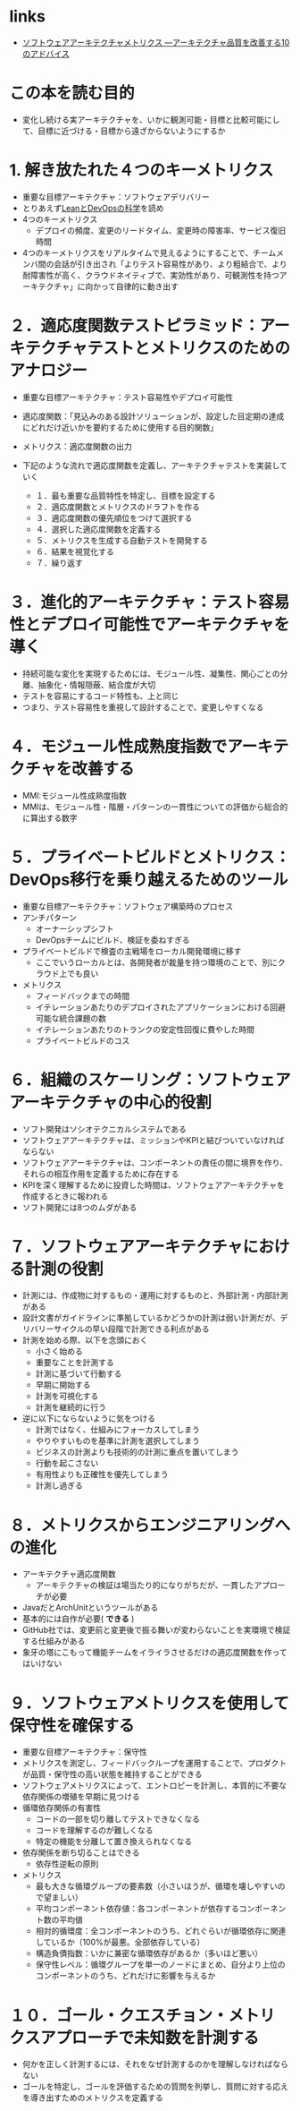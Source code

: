 # links

- [ソフトウェアアーキテクチャメトリクス ―アーキテクチャ品質を改善する10のアドバイス](https://www.oreilly.co.jp/books/9784814400607/)

# この本を読む目的

- 変化し続ける実アーキテクチャを、いかに観測可能・目標と比較可能にして、目標に近づける・目標から遠ざからないようにするか

# 1. 解き放たれた４つのキーメトリクス

- 重要な目標アーキテクチャ：ソフトウェアデリバリー
- とりあえず[LeanとDevOpsの科学](https://book.impress.co.jp/books/1118101029)を読め
- 4つのキーメトリクス
  - デプロイの頻度、変更のリードタイム、変更時の障害率、サービス復旧時間
- 4つのキーメトリクスをリアルタイムで見えるようにすることで、チームメンバ間の会話が引き出され「よりテスト容易性があり、より粗結合で、より耐障害性が高く、クラウドネイティブで、実効性があり、可観測性を持つアーキテクチャ」に向かって自律的に動き出す

# ２．適応度関数テストピラミッド：アーキテクチャテストとメトリクスのためのアナロジー

- 重要な目標アーキテクチャ：テスト容易性やデプロイ可能性

- 適応度関数：「見込みのある設計ソリューションが、設定した目定期の達成にどれだけ近いかを要約するために使用する目的関数」
- メトリクス：適応度関数の出力

- 下記のような流れで適応度関数を定義し、アーキテクチャテストを実装していく
  - １．最も重要な品質特性を特定し、目標を設定する
  - ２．適応度関数とメトリクスのドラフトを作る
  - ３．適応度関数の優先順位をつけて選択する
  - ４．選択した適応度関数を定義する
  - ５．メトリクスを生成する自動テストを開発する
  - ６．結果を視覚化する
  - ７．繰り返す

# ３．進化的アーキテクチャ：テスト容易性とデプロイ可能性でアーキテクチャを導く

- 持続可能な変化を実現するためには、モジュール性、凝集性、関心ごとの分離、抽象化・情報隠蔽、結合度が大切
- テストを容易にするコード特性も、上と同じ
- つまり、テスト容易性を重視して設計することで、変更しやすくなる

# ４．モジュール性成熟度指数でアーキテクチャを改善する

- MMI:モジュール性成熟度指数
- MMIは、モジュール性・階層・パターンの一貫性についての評価から総合的に算出する数字

# ５．プライベートビルドとメトリクス：DevOps移行を乗り越えるためのツール

- 重要な目標アーキテクチャ：ソフトウェア構築時のプロセス
- アンチパターン
  - オーナーシップシフト
  - DevOpsチームにビルド、検証を委ねすぎる
- プライベートビルドで検査の主戦場をローカル開発環境に移す
  - ここでいうローカルとは、各開発者が裁量を持つ環境のことで、別にクラウド上でも良い
- メトリクス
  - フィードバックまでの時間
  - イテレーションあたりのデプロイされたアプリケーションにおける回避可能な統合課題の数
  - イテレーションあたりのトランクの安定性回復に費やした時間
  - プライベートビルドのコス

# ６．組織のスケーリング：ソフトウェアアーキテクチャの中心的役割

- ソフト開発はソシオテクニカルシステムである
- ソフトウェアアーキテクチャは、ミッションやKPIと結びついていなければならない
- ソフトウェアアーキテクチャは、コンポーネントの責任の間に境界を作り、それらの相互作用を定義するために存在する
- KPIを深く理解するために投資した時間は、ソフトウェアアーキテクチャを作成するときに報われる
- ソフト開発には8つのムダがある

# ７．ソフトウェアアーキテクチャにおける計測の役割

- 計測には、作成物に対するもの・運用に対するものと、外部計測・内部計測がある
- 設計文書がガイドラインに準拠しているかどうかの計測は弱い計測だが、デリバリーサイクルの早い段階で計測できる利点がある
- 計測を始める際、以下を念頭におく
  - 小さく始める
  - 重要なことを計測する
  - 計測に基づいて行動する
  - 早期に開始する
  - 計測を可視化する
  - 計測を継続的に行う
- 逆に以下にならないように気をつける
  - 計測ではなく、仕組みにフォーカスしてしまう
  - やりやすいものを基準に計測を選択してしまう
  - ビジネスの計測よりも技術的の計測に重点を置いてしまう
  - 行動を起こさない
  - 有用性よりも正確性を優先してしまう
  - 計測し過ぎる

# ８．メトリクスからエンジニアリングへの進化

- アーキテクチャ適応度関数
  - アーキテクチャの検証は場当たり的になりがちだが、一貫したアプローチが必要
- JavaだとArchUnitというツールがある
- 基本的には自作が必要( **できる** )
- GitHub社では、変更前と変更後で振る舞いが変わらないことを実環境で検証する仕組みがある
- 象牙の塔にこもって機能チームをイライラさせるだけの適応度関数を作ってはいけない

# ９．ソフトウェアメトリクスを使用して保守性を確保する

- 重要な目標アーキテクチャ：保守性
- メトリクスを測定し、フィードバックループを運用することで、プロダクトが品質・保守性の高い状態を維持することができる
- ソフトウェアメトリクスによって、エントロピーを計測し、本質的に不要な依存関係の増殖を早期に見つける
- 循環依存関係の有害性
  - コードの一部を切り離してテストできなくなる
  - コードを理解するのが難しくなる
  - 特定の機能を分離して置き換えられなくなる
- 依存関係を断ち切ることはできる
  - 依存性逆転の原則
- メトリクス
  - 最も大きな循環グループの要素数（小さいほうが、循環を壊しやすいので望ましい）
  - 平均コンポーネント依存値：各コンポーネントが依存するコンポーネント数の平均値
  - 相対的循環度：全コンポーネントのうち、どれぐらいが循環依存に関連しているか（100%が最悪。全部依存している）
  - 構造負債指数：いかに兼密な循環依存があるか（多いほど悪い）
  - 保守性レベル：循環グループを単一のノードにまとめ、自分より上位のコンポーネントのうち、どれだけに影響を与えるか

# １０．ゴール・クエスチョン・メトリクスアプローチで未知数を計測する

- 何かを正しく計測するには、それをなぜ計測するのかを理解しなければならない
- ゴールを特定し、ゴールを評価するための質問を列挙し、質問に対する応えを導き出すためのメトリクスを定義する
